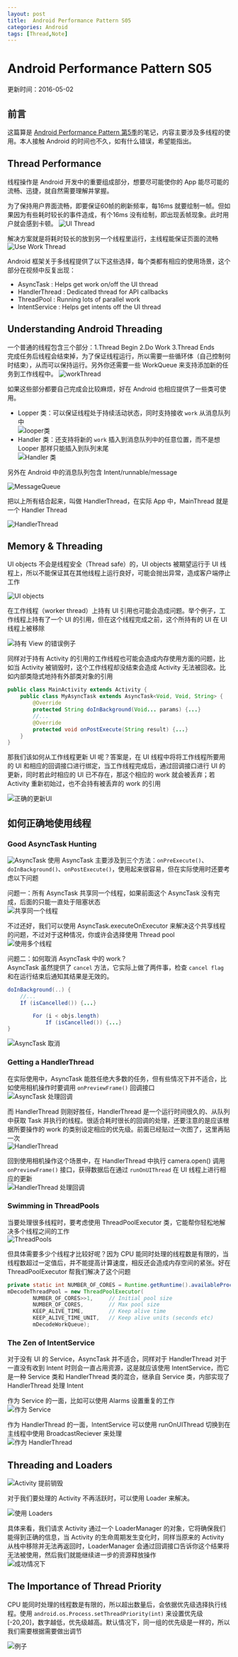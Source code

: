 ```yaml
---
layout: post
title:  Android Performance Pattern S05
categories: Android
tags: [Thread,Note]
---
```

# Android Performance Pattern S05
更新时间：2016-05-02

## 前言
这篇算是 [Android Performance Pattern 第5季](https://www.youtube.com/playlist?list=PLWz5rJ2EKKc9CBxr3BVjPTPoDPLdPIFCE)的笔记，内容主要涉及多线程的使用。本人接触 Android 的时间也不久，如有什么错误，希望能指出。
## Thread Performance
线程操作是 Android 开发中的重要组成部分，想要尽可能使你的 App 能尽可能的流畅、迅捷，就自然需要理解并掌握。

为了保持用户界面流畅，即要保证60帧的刷新频率，每16ms 就要绘制一帧。但如果因为有些耗时较长的事件造成，有个16ms 没有绘制，即出现丢帧现象。此时用户就会感到卡顿。
![UI Thread](/assets/2016-05/UIDrawing.png)

解决方案就是将耗时较长的放到另一个线程里运行，主线程能保证页面的流畅  
![Use Work Thread](/assets/2016-05/useWorkThread.png)

Android 框架关于多线程提供了以下这些选择，每个类都有相应的使用场景，这个部分在视频中反复出现：

- AsyncTask : Helps get work on/off the UI thread
- HandlerThread : Dedicated thread for API callbacks
- ThreadPool : Running lots of parallel work
- IntentService : Helps get intents off the UI thread

## Understanding Android Threading
一个普通的线程包含三个部分：1.Thread Begin 2.Do Work 3.Thread Ends  
完成任务后线程会结束掉，为了保证线程运行，所以需要一些循环体（自己控制何时结束），从而可以保持运行。另外你还需要一些 WorkQueue 来支持添加新的任务到工作线程中。
![workThread](/assets/2016-05/WorkThread.png)

如果这些部分都要自己完成会比较麻烦，好在 Android 也相应提供了一些类可使用。

- Lopper 类：可以保证线程处于持续活动状态，同时支持接收 `work` 从消息队列中  
![looper类](/assets/2016-05/Looper.png)
- Handler 类：还支持将新的 `work` 插入到消息队列中的任意位置，而不是想 Looper 那样只能插入到队列末尾  
![Handler 类](/assets/2016-05/Handler.png)

另外在 Android 中的消息队列包含 Intent/runnable/message

![MessageQueue](/assets/2016-05/MessageQueue.png)

把以上所有结合起来，叫做 HandlerThread，在实际 App 中，MainThread 就是一个 Handler Thread

![HandlerThread](/assets/2016-05/HandlerThread.png)

## Memory & Threading
UI objects 不会是线程安全（Thread safe）的，UI objects 被期望运行于 UI 线程上，所以不能保证其在其他线程上运行良好，可能会抛出异常，造成客户端停止工作

![UI objects](/assets/2016-05/UI_OtherThread.png)

在工作线程（worker thread）上持有 UI 引用也可能会造成问题。举个例子，工作线程上持有了一个 UI 的引用，但在这个线程完成之前，这个所持有的 UI 在 UI 线程上被移除

![持有 View 的错误例子](/assets/2016-05/Error_holdViewReference.png)

同样对于持有 Activity 的引用的工作线程也可能会造成内存使用方面的问题，比如当 Activity 被销毁时，这个工作线程却没结束会造成 Activity 无法被回收。比如内部类隐式地持有外部类对象的引用

```java
public class MainActivity extends Activity {
    public class MyAsyncTask extends AsyncTask<Void, Void, String> {
        @Override
        protected String doInBackground(Void... params) {...}
        //...
        @Override
        protected void onPostExecute(String result) {...}
    }
}
```

那我们该如何从工作线程更新 UI 呢？答案是，在 UI 线程中将将工作线程所要用的 UI 和相应的回调接口进行绑定，当工作线程完成后，通过回调接口进行 UI 的更新，同时若此时相应的 UI 已不存在，那这个相应的 work 就会被丢弃；若 Activity 重新初始过，也不会持有被丢弃的 work 的引用

![正确的更新UI](/assets/2016-05/useWorkRecords.png)
## 如何正确地使用线程

### Good AsyncTask Hunting
![AsyncTask](/assets/2016-05/AsyncTask.png)
使用 AsyncTask 主要涉及到三个方法：`onPreExecute()`、`doInBackground()`、`onPostExecute()`，使用起来很容易，但在实际使用时还要考虑以下问题

问题一：所有 AsyncTask 共享同一个线程，如果前面这个 AsyncTask 没有完成，后面的只能一直处于阻塞状态  
![共享同一个线程](/assets/2016-05/AsyncTask_One_Thread.png)

不过还好，我们可以使用 AsyncTask.executeOnExecutor 来解决这个共享线程的问题，不过对于这种情况，你或许会选择使用 Thread pool  
![使用多个线程](/assets/2016-05/AsyncTask_Multi_Threads.png)

问题二：如何取消 AsyncTask 中的 work？  
AsyncTask 虽然提供了 `cancel` 方法，它实际上做了两件事，检查 `cancel flag` 和在运行结束后通知其结果是无效的。

```java
doInBackground(..) {
    //...
    If (isCancelled()) {...}

        For (i < objs.length)
            If (isCancelled()) {...}
}
```

![AsyncTask 取消](/assets/2016-05/cancelAsyncTask.png)

### Getting a HandlerThread
在实际使用中，AsyncTask 能胜任绝大多数的任务，但有些情况下并不适合，比如使用相机操作时要调用
 `onPreviewFrame()` 回调接口  
![AsyncTask 处理回调](/assets/2016-05/AsyncTask_Callbacks.png)

而 HandlerThread 则刚好胜任，HandlerThread 是一个运行时间很久的、从队列中获取 Task 并执行的线程。很适合耗时很长的回调的处理，还要注意的是应该根据所要操作的 work 的类别设定相应的优先级。前面已经贴过一次图了，这里再贴一次  
![HandlerThread](/assets/2016-05/HandlerThread.png)

回到使用相机操作这个场景中，在 HandlerThread 中执行 camera.open() 调用 `onPreviewFrame()` 接口，获得数据后在通过 `runOnUIThread` 在 UI 线程上进行相应的更新  
![HandlerThread 处理回调](/assets/2016-05/HandlerThread_Callbacks.png)

### Swimming in ThreadPools
当要处理很多线程时，要考虑使用 ThreadPoolExecutor 类，它能帮你轻松地解决多个线程之间的工作  
![ThreadPools](/assets/2016-05/ThreadPoolExecutor.png)

但具体需要多少个线程才比较好呢？因为 CPU 能同时处理的线程数是有限的，当线程数超过一定值后，并不能提高计算速度，相反还会造成内存空间的紧张。好在 ThreadPoolExecutor 帮我们解决了这个问题

```java
private static int NUMBER_OF_CORES = Runtime.getRuntime().availableProcessors();
mDecodeThreadPool = new ThreadPoolExecutor(
        NUMBER_OF_CORES>>1,     // Initial pool size
        NUMBER_OF_CORES,        // Max pool size
        KEEP_ALIVE_TIME,        // Keep alive time
        KEEP_ALIVE_TIME_UNIT,   // Keep alive units (seconds etc)
        mDecodeWorkQueue);
```

### The Zen of IntentService
对于没有 UI 的 Service，AsyncTask 并不适合，同样对于 HandlerThread 对于一直没有收到 Intent 时则会一直占用资源，这是就应该使用 IntentService，而它是一种 Service 类和 HandlerThread 类的混合，继承自 Service 类，内部实现了 HandlerThread 处理 Intent

作为 Service 的一面，比如可以使用 Alarms 设置重复的工作  
![作为 Service](/assets/2016-05/IntentService_Service.png)

作为 HandlerThread 的一面，IntentService 可以使用 runOnUIThread 切换到在主线程中使用 BroadcastReciever 来处理  
![作为 HandlerThread](/assets/2016-05/IntentService_HandlerThread.png)

## Threading and Loaders
![Activity 提前销毁](/assets/2016-05/Activity_No_Loader.png)

对于我们要处理的 Activity 不再活跃时，可以使用 Loader 来解决。

![使用 Loaders](/assets/2016-05/Activity_Loader.png)

具体来看，我们请求 Activity 通过一个 LoaderManager 的对象，它将确保我们能得到正确的信息，当 Activity 的生命周期发生变化时，同样当原来的 Activity 从栈中移除并无法再返回时，LoaderManager 会通过回调接口告诉你这个结果将无法被使用，然后我们就能继续进一步的资源释放操作  
![成功情况下](/assets/2016-05/Loader_Success.png)

## The Importance of Thread Priority
CPU 能同时处理的线程数是有限的，所以超出数量后，会依据优先级选择执行线程。使用 `android.os.Process.setThreadPriority(int)` 来设置优先级[-20,20]，数字越低，优先级越高。默认情况下，同一组的优先级是一样的，所以我们需要根据需要做出调节

![例子](/assets/2016-05/Base_State_Value.png)
